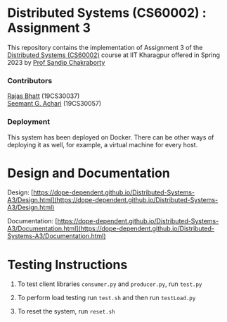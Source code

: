 # Distributed Systems (CS60002) : Assignment 3

This repository contains the implementation of Assignment 3 of the [Distributed Systems (CS60002)](http://cse.iitkgp.ac.in/~sandipc/courses/cs60002/cs60002.html) course at IIT Kharagpur offered in Spring 2023 by [Prof Sandip Chakraborty](http://cse.iitkgp.ac.in/~sandipc/)

### Contributors
[Rajas Bhatt](https://github.com/dope-dependent) (19CS30037)   
[Seemant G. Achari](https://github.com/pasthorizon) (19CS30057)

### Deployment
This system has been deployed on Docker. There can be other ways of deploying it as well, for example, a virtual machine for every host. 

# Design and Documentation
Design: [https://dope-dependent.github.io/Distributed-Systems-A3/Design.html](https://dope-dependent.github.io/Distributed-Systems-A3/Design.html)


Documentation: [https://dope-dependent.github.io/Distributed-Systems-A3/Documentation.html](https://dope-dependent.github.io/Distributed-Systems-A3/Documentation.html)

# Testing Instructions
1. To test client libraries `consumer.py` and `producer.py`, run `test.py`

2. To perform load testing run `test.sh` and then run `testLoad.py`

3. To reset the system, run `reset.sh`
